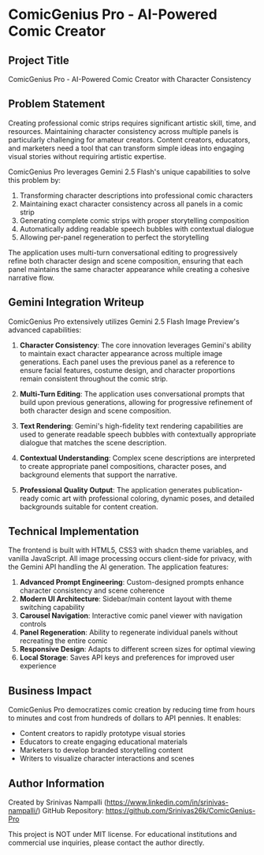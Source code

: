 # ComicGenius Pro - AI-Powered Comic Creator

## Project Title
ComicGenius Pro - AI-Powered Comic Creator with Character Consistency

## Problem Statement
Creating professional comic strips requires significant artistic skill, time, and resources. Maintaining character consistency across multiple panels is particularly challenging for amateur creators. Content creators, educators, and marketers need a tool that can transform simple ideas into engaging visual stories without requiring artistic expertise.

ComicGenius Pro leverages Gemini 2.5 Flash's unique capabilities to solve this problem by:
1. Transforming character descriptions into professional comic characters
2. Maintaining exact character consistency across all panels in a comic strip
3. Generating complete comic strips with proper storytelling composition
4. Automatically adding readable speech bubbles with contextual dialogue
5. Allowing per-panel regeneration to perfect the storytelling

The application uses multi-turn conversational editing to progressively refine both character design and scene composition, ensuring that each panel maintains the same character appearance while creating a cohesive narrative flow.

## Gemini Integration Writeup
ComicGenius Pro extensively utilizes Gemini 2.5 Flash Image Preview's advanced capabilities:

1. **Character Consistency**: The core innovation leverages Gemini's ability to maintain exact character appearance across multiple image generations. Each panel uses the previous panel as a reference to ensure facial features, costume design, and character proportions remain consistent throughout the comic strip.

2. **Multi-Turn Editing**: The application uses conversational prompts that build upon previous generations, allowing for progressive refinement of both character design and scene composition.

3. **Text Rendering**: Gemini's high-fidelity text rendering capabilities are used to generate readable speech bubbles with contextually appropriate dialogue that matches the scene description.

4. **Contextual Understanding**: Complex scene descriptions are interpreted to create appropriate panel compositions, character poses, and background elements that support the narrative.

5. **Professional Quality Output**: The application generates publication-ready comic art with professional coloring, dynamic poses, and detailed backgrounds suitable for content creation.

## Technical Implementation
The frontend is built with HTML5, CSS3 with shadcn theme variables, and vanilla JavaScript. All image processing occurs client-side for privacy, with the Gemini API handling the AI generation. The application features:

1. **Advanced Prompt Engineering**: Custom-designed prompts enhance character consistency and scene coherence
2. **Modern UI Architecture**: Sidebar/main content layout with theme switching capability
3. **Carousel Navigation**: Interactive comic panel viewer with navigation controls
4. **Panel Regeneration**: Ability to regenerate individual panels without recreating the entire comic
5. **Responsive Design**: Adapts to different screen sizes for optimal viewing
6. **Local Storage**: Saves API keys and preferences for improved user experience

## Business Impact
ComicGenius Pro democratizes comic creation by reducing time from hours to minutes and cost from hundreds of dollars to API pennies. It enables:
- Content creators to rapidly prototype visual stories
- Educators to create engaging educational materials
- Marketers to develop branded storytelling content
- Writers to visualize character interactions and scenes

## Author Information
Created by Srinivas Nampalli (https://www.linkedin.com/in/srinivas-nampalli/)
GitHub Repository: https://github.com/Srinivas26k/ComicGenius-Pro

This project is NOT under MIT license. For educational institutions and commercial use inquiries, please contact the author directly.